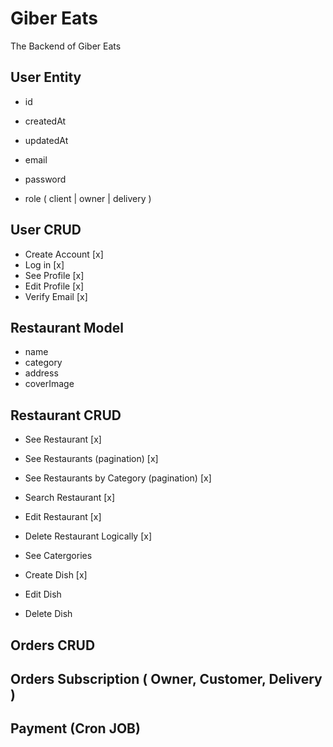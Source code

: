 # Giber Eats

The Backend of Giber Eats

## User Entity

- id
- createdAt
- updatedAt

- email
- password
- role ( client | owner | delivery )

## User CRUD

- Create Account [x]
- Log in [x]
- See Profile [x]
- Edit Profile [x]
- Verify Email [x]

## Restaurant Model

- name
- category
- address
- coverImage

## Restaurant CRUD

- See Restaurant [x]
- See Restaurants (pagination) [x]
- See Restaurants by Category (pagination) [x]
- Search Restaurant [x]

- Edit Restaurant [x]
- Delete Restaurant Logically [x]

- See Catergories

- Create Dish [x]
- Edit Dish
- Delete Dish

## Orders CRUD

## Orders Subscription ( Owner, Customer, Delivery )

## Payment (Cron JOB)
